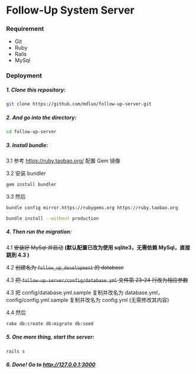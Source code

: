 Follow-Up System Server
=====

### Requirement
- Git
- Ruby
- Rails
- MySql

### Deployment

##### 1. Clone this repository:
```bash
git clone https://github.com/mdluo/follow-up-server.git
```

##### 2. And go into the directory:
```bash
cd follow-up-server
```

##### 3. Install bundle:

3.1 参考 https://ruby.taobao.org/ 配置 Gem 镜像

3.2 安装 bundler

```bash
gem install bundler
```

3.3 然后

```bash
bundle config mirror.https://rubygems.org https://ruby.taobao.org

bundle install --without production
```

##### 4. Then run the migration:

4.1  ~~安装好 MySql 并启动~~ **(默认配置已改为使用 sqlite3，无需依赖 MySql，直接跳到 4.3 )**

4.2 ~~创建名为 `follow_up_development` 的 database~~

4.3 ~~把 `follow-up-server/config/database.yml` 文件第 23-24 行改为相应参数~~

4.3 把 config/database.yml.sample 复制并改名为 database.yml，config/config.yml.sample 复制并改名为 config.yml (无需修改其内容)

4.4 然后

```bash
rake db:create db:migrate db:seed
```

##### 5. One more thing, start the server:
```bash
rails s
```

##### 6. Done! Go to http://127.0.0.1:3000
